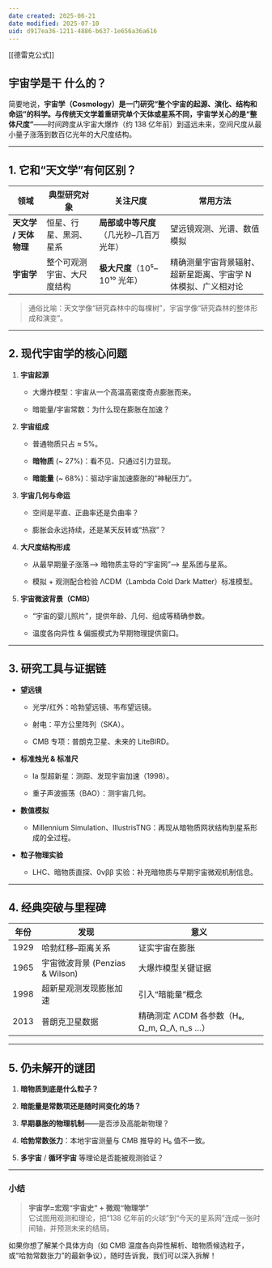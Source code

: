 ```yaml
---
date created: 2025-06-21
date modified: 2025-07-10
uid: d917ea36-1211-4886-b637-1e656a36a616
---
```


[[德雷克公式]]

## 宇宙学是干 什么的？

简要地说，**宇宙学（Cosmology）**是一门研究**“整个宇宙的起源、演化、结构和命运”**的科学。与传统天文学着重研究单个天体或星系不同，宇宙学关心的是**“整体尺度”**——时间跨度从宇宙大爆炸（约 138 亿年前）到遥远未来，空间尺度从最小量子涨落到数百亿光年的大尺度结构。

---

## 1. 它和“天文学”有何区别？

|领域|典型研究对象|关注尺度|常用方法|
|---|---|---|---|
|**天文学 / 天体物理**|恒星、行星、黑洞、星系|**局部或中等尺度**（几光秒–几百万光年）|望远镜观测、光谱、数值模拟|
|**宇宙学**|整个可观测宇宙、大尺度结构|**极大尺度**（10⁵–10¹⁰ 光年）|精确测量宇宙背景辐射、超新星距离、宇宙学 N 体模拟、广义相对论|

> 通俗比喻：天文学像“研究森林中的每棵树”，宇宙学像“研究森林的整体形成和演变”。

---

## 2. 现代宇宙学的核心问题

1. **宇宙起源**
    
    - 大爆炸模型：宇宙从一个高温高密度奇点膨胀而来。
        
    - 暗能量/宇宙常数：为什么现在膨胀在加速？
        
2. **宇宙组成**
    
    - 普通物质只占 ≈ 5%。
        
    - **暗物质** (~ 27%)：看不见、只通过引力显现。
        
    - **暗能量** (~ 68%)：驱动宇宙加速膨胀的“神秘压力”。
        
3. **宇宙几何与命运**
    
    - 空间是平直、正曲率还是负曲率？
        
    - 膨胀会永远持续，还是某天反转或“热寂”？
        
4. **大尺度结构形成**
    
    - 从最早期量子涨落——> 暗物质主导的“宇宙网”——> 星系团与星系。
        
    - 模拟 + 观测配合检验 ΛCDM（Lambda Cold Dark Matter）标准模型。
        
5. **宇宙微波背景（CMB）**
    
    - “宇宙的婴儿照片”，提供年龄、几何、组成等精确参数。
        
    - 温度各向异性 & 偏振模式为早期物理提供窗口。
        

---

## 3. 研究工具与证据链

- **望远镜**
    
    - 光学/红外：哈勃望远镜、韦布望远镜。
        
    - 射电：平方公里阵列（SKA）。
        
    - CMB 专项：普朗克卫星、未来的 LiteBIRD。
        
- **标准烛光 & 标准尺**
    
    - Ia 型超新星：测距、发现宇宙加速（1998）。
        
    - 重子声波振荡（BAO）：测宇宙几何。
        
- **数值模拟**
    
    - Millennium Simulation、IllustrisTNG：再现从暗物质网状结构到星系形成的全过程。
        
- **粒子物理实验**
    
    - LHC、暗物质直探、0νββ 实验：补充暗物质与早期宇宙微观机制信息。
        

---

## 4. 经典突破与里程碑

|年份|发现|意义|
|---|---|---|
|1929|哈勃红移–距离关系|证实宇宙在膨胀|
|1965|宇宙微波背景 (Penzias & Wilson)|大爆炸模型关键证据|
|1998|超新星观测发现膨胀加速|引入“暗能量”概念|
|2013|普朗克卫星数据|精确测定 ΛCDM 各参数（H₀, Ω_m, Ω_Λ, n_s …）|

---

## 5. 仍未解开的谜团

1. **暗物质到底是什么粒子？**
    
2. **暗能量是常数项还是随时间变化的场？**
    
3. **早期暴胀的物理机制**——是否涉及高能新物理？
    
4. **哈勃常数张力**：本地宇宙测量与 CMB 推导的 H₀ 值不一致。
    
5. **多宇宙** / **循环宇宙** 等理论是否能被观测验证？
    

---

### 小结

> **宇宙学=宏观“宇宙史” + 微观“物理学”**  
> 它试图用观测和理论，把“138 亿年前的火球”到“今天的星系网”连成一张时间轴，并预测未来的结局。

如果你想了解某个具体方向（如 CMB 温度各向异性解析、暗物质候选粒子，或“哈勃常数张力”的最新争议），随时告诉我，我们可以深入拆解！
